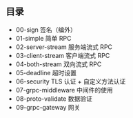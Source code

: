 ## 目录

- 00-sign 签名（编外）
- 01-simple 简单 RPC
- 02-server-stream 服务端流式 RPC
- 03-client-stream 客户端流式 RPC
- 04-both-stream 双向流式 RPC
- 05-deadline 超时设置
- 06-security TLS 认证 + 自定义方法认证
- 07-grpc-middleware 中间件的使用
- 08-proto-validate 数据验证
- 09-grpc-gateway 网关
